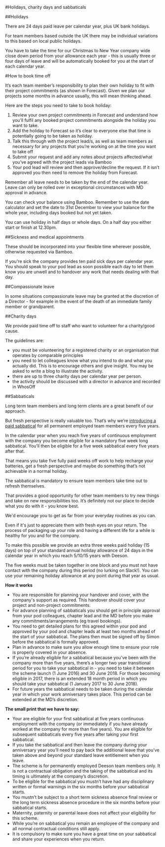 #Holidays, charity days and sabbaticals

##Holidays

There are 24 days paid leave per calendar year, plus UK bank holidays.

For team members based outside the UK there may be individual variations to this based on local public holidays.

You have to take the time for our Christmas to New Year company wide close down period from your allowance each year - this is usually three or four days of leave and will be automatically booked for you at the start of each calendar year.

#How to book time off

It’s each team member’s responsibility to plan their own holiday to fit with their project commitments (as shown in Forecast). Given we plan our projects some months in advance usually, this will mean thinking ahead.

Here are the steps you need to take to book holiday:

1. Review your own project commitments in Forecast and understand how you’ll fulfil any booked project commitments alongside the holiday you want to take. 
2. Add the holiday to Forecast so it’s clear to everyone else that time is potentially going to be taken as holiday.
3. Talk this through with the project lead/s, as well as team members as necessary for any projects that you’re working on at the time you want to take off
4. Submit your request and add any notes about projects affected/what you’ve agreed with the project leads via Bamboo
5. Your pod lead will review and then approve/decline the request. If it isn’t approved you then need to remove the holiday from Forecast. 

Remember all leave needs to be taken by the end of the calendar year. Leave can only be rolled over in exceptional circumstances with MD approval in advance.

You can check your balance using Bamboo. Remember to use the date calculator and set the date to 31st December to view your balance for the whole year, including days booked but not yet taken.

You can use holiday in half days or whole days. On a half day you either start or finish at 12.30pm.

##Sickness and medical appointments

These should be incorporated into your flexible time wherever possible, otherwise requested via Bamboo.

If you're sick the company provides ten paid sick days per calendar year. You should speak to your pod lead as soon possible each day to let them know you are unwell and to handover any work that needs dealing with that day.

##Compassionate leave

In some situations compassionate leave may be granted at the discretion of a Director -  for example in the event of the death of an immediate family member or grandparent.

##Charity days

We provide paid time off to staff who want to volunteer for a charity/good cause.

The guidelines are:

- you must be volunteering for a registered charity or an organisation that operates by comparable principles
- you need to let colleagues know what you intend to do and what you actually did. This is to encourage others and give insight. You may be asked to write a blog to illustrate the activity.
- there are up to three charity days per calendar year per person.
- the activity should be discussed with a director in advance and recorded in WhosOff

##Sabbaticals

Long term team members and long term clients are a great benefit of our approach.

But fresh perspective is really valuable too. That’s why we’re [introducing a paid sabbatical](https://www.deeson.co.uk/blog/weve-introduced-sabbaticals-heres-why) for all permanent employed team members every five years.

In the calendar year when you reach five years of continuous employment with the company you become eligible for a mandatory five week long sabbatical. You’ll then be eligible for a five week sabbatical every five years after that.

That means you take five fully paid weeks off work to help recharge your batteries, get a fresh perspective and maybe do something that’s not achievable in a normal holiday.

The sabbatical is mandatory to ensure team members take time out to refresh themselves.

That provides a good opportunity for other team members to try new things and take on new responsibilities too. It’s definitely not our place to decide what you do with it - you know best.

We'd encourage you to get as far from your everyday routines as you can.

Even if it's just to appreciate them with fresh eyes on your return. The process of packaging up your role and having a different life for a while is healthy for you and for the company.

To make this possible we provide  an extra three weeks paid holiday (15 days) on top of your standard annual holiday allowance of 24 days in the calendar year in which you reach 5/10/15 years with Deeson.

The five weeks must be taken together in one block and you must not have contact with the company during this period (no lurking on Slack!). You can use your remaining holiday allowance at any point during that year as usual.

**How it works**

- You are responsible for planning your handover and cover, with the company's support as required. This handover should cover your project and non-project commitments.
- For advance planning of sabbaticals you should get in principle approval from your pod colleagues, chapter lead and the MD before you make any commitments/arrangements (eg travel bookings).
- You need to get detailed plans for this agreed within your pod and approved by your pod and chapter leads at least two months ahead of the start of your sabbatical. The plans then must be signed off by Simon before the sabbatical is formally approved.
- Plan in advance to make sure you allow enough time to ensure your role is properly covered in your absence.
- If you’re already eligible for a sabbatical because you’ve been with the company more than five years, there’s a longer two year transitional period for you to take your sabbatical in - you need to take it between the scheme launch (1 June 2016) and 30 June 2018. For those becoming eligible in 2017, there is an extended 18 month period in which you should take your sabbatical (1 January 2017 to 30 June 2018).
- For future years the sabbatical needs to be taken during the calendar year in which your work anniversary takes place. This period can be extended at the MD’s discretion.

**The small print that we have to say:**

- Your are eligible for your first sabbatical at five years continuous employment with the company (or immediately if you have already worked at the company for more than five years). You are eligible for subsequent sabbaticals every five years after taking your first sabbatical.
- If you take the sabbatical and then leave the company during your anniversary year you’ll need to pay back the additional leave that you’ve taken above and beyond your standard leave entitlement when you leave.
- The scheme is for permanently employed Deeson team members only. It is not a contractual obligation and the taking of the sabbatical and its timing is ultimately at the company’s discretion.
- To be eligible for the sabbatical you mustn’t have had any disciplinary written or formal warnings in the six months before your sabbatical starts.
- You mustn’t be subject to a short term sickness absence final review or the long term sickness absence procedure in the six months before your sabbatical starts.
- Maternity, paternity or parental leave does not affect your eligibility for this scheme.
- While you’re on sabbatical you remain an employee of the company and all normal contractual conditions still apply.
- It is compulsory to make sure you have a great time on your sabbatical and share your experiences when you return.

